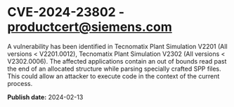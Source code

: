 # CVE-2024-23802 - productcert@siemens.com

A vulnerability has been identified in Tecnomatix Plant Simulation V2201 (All versions < V2201.0012), Tecnomatix Plant Simulation V2302 (All versions < V2302.0006). The affected applications contain an out of bounds read past the end of an allocated structure while parsing specially crafted SPP files. This could allow an attacker to execute code in the context of the current process.

**Publish date:** 2024-02-13
